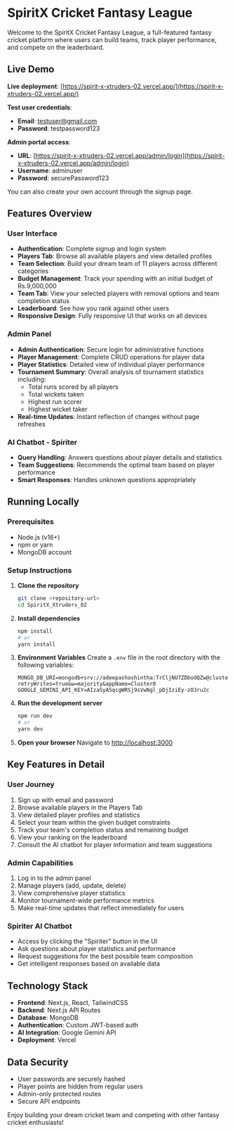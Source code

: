 # SpiritX Cricket Fantasy League

Welcome to the SpiritX Cricket Fantasy League, a full-featured fantasy cricket platform where users can build teams, track player performance, and compete on the leaderboard.

## Live Demo

**Live deployment**: [https://spirit-x-xtruders-02.vercel.app/](https://spirit-x-xtruders-02.vercel.app/)

**Test user credentials**:
- **Email**: testuser@gmail.com
- **Password**: testpassword123

**Admin portal access**:
- **URL**: [https://spirit-x-xtruders-02.vercel.app/admin/login](https://spirit-x-xtruders-02.vercel.app/admin/login)
- **Username**: adminuser
- **Password**: securePassword123

You can also create your own account through the signup page.

## Features Overview

### User Interface
- **Authentication**: Complete signup and login system
- **Players Tab**: Browse all available players and view detailed profiles
- **Team Selection**: Build your dream team of 11 players across different categories
- **Budget Management**: Track your spending with an initial budget of Rs.9,000,000
- **Team Tab**: View your selected players with removal options and team completion status
- **Leaderboard**: See how you rank against other users
- **Responsive Design**: Fully responsive UI that works on all devices

### Admin Panel
- **Admin Authentication**: Secure login for administrative functions
- **Player Management**: Complete CRUD operations for player data
- **Player Statistics**: Detailed view of individual player performance
- **Tournament Summary**: Overall analysis of tournament statistics including:
  - Total runs scored by all players
  - Total wickets taken
  - Highest run scorer
  - Highest wicket taker
- **Real-time Updates**: Instant reflection of changes without page refreshes

### AI Chatbot - Spiriter
- **Query Handling**: Answers questions about player details and statistics
- **Team Suggestions**: Recommends the optimal team based on player performance
- **Smart Responses**: Handles unknown questions appropriately

## Running Locally

### Prerequisites
- Node.js (v16+)
- npm or yarn
- MongoDB account

### Setup Instructions

1. **Clone the repository**
   ```bash
   git clone <repository-url>
   cd SpiritX_Xtruders_02
   ```

2. **Install dependencies**
   ```bash
   npm install
   # or
   yarn install
   ```

3. **Environment Variables**
   Create a `.env` file in the root directory with the following variables:
   ```
   MONGO_DB_URI=mongodb+srv://adeepashashintha:TrCljNU7ZDbodQZw@cluster0.7adqy.mongodb.net/?retryWrites=true&w=majority&appName=Cluster0
   GOOGLE_GEMINI_API_KEY=AIzaSyA5qcgWRSj9sVwNgl_pDjIziEy-zOJru2c
   ```

4. **Run the development server**
   ```bash
   npm run dev
   # or
   yarn dev
   ```

5. **Open your browser**
   Navigate to [http://localhost:3000](http://localhost:3000)

## Key Features in Detail

### User Journey
1. Sign up with email and password
2. Browse available players in the Players Tab
3. View detailed player profiles and statistics
4. Select your team within the given budget constraints
5. Track your team's completion status and remaining budget
6. View your ranking on the leaderboard
7. Consult the AI chatbot for player information and team suggestions

### Admin Capabilities
1. Log in to the admin panel
2. Manage players (add, update, delete)
3. View comprehensive player statistics
4. Monitor tournament-wide performance metrics
5. Make real-time updates that reflect immediately for users

### Spiriter AI Chatbot
- Access by clicking the "Spiriter" button in the UI
- Ask questions about player statistics and performance
- Request suggestions for the best possible team composition
- Get intelligent responses based on available data

## Technology Stack
- **Frontend**: Next.js, React, TailwindCSS
- **Backend**: Next.js API Routes
- **Database**: MongoDB
- **Authentication**: Custom JWT-based auth
- **AI Integration**: Google Gemini API
- **Deployment**: Vercel

## Data Security
- User passwords are securely hashed
- Player points are hidden from regular users
- Admin-only protected routes
- Secure API endpoints

Enjoy building your dream cricket team and competing with other fantasy cricket enthusiasts!
